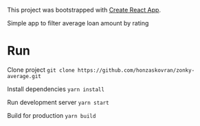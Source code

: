 This project was bootstrapped with [Create React App](https://github.com/facebookincubator/create-react-app).

Simple app to filter average loan amount by rating

# Run
Clone project `git clone https://github.com/honzaskovran/zonky-average.git`

Install dependencies `yarn install`

Run development server `yarn start`

Build for production `yarn build`